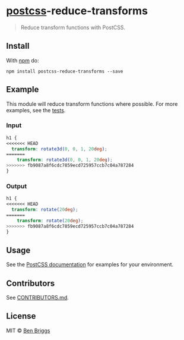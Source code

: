 # [postcss][postcss]-reduce-transforms

> Reduce transform functions with PostCSS.

## Install

With [npm](https://npmjs.org/package/postcss-reduce-transforms) do:

```
npm install postcss-reduce-transforms --save
```

## Example

This module will reduce transform functions where possible. For more examples,
see the [tests](src/__tests__/index.js).

### Input

```css
h1 {
<<<<<<< HEAD
  transform: rotate3d(0, 0, 1, 20deg);
=======
    transform: rotate3d(0, 0, 1, 20deg);
>>>>>>> fb9087a8f6cdc7859ecd725957ccb7c04a787284
}
```

### Output

```css
h1 {
<<<<<<< HEAD
  transform: rotate(20deg);
=======
    transform: rotate(20deg);
>>>>>>> fb9087a8f6cdc7859ecd725957ccb7c04a787284
}
```

## Usage

See the [PostCSS documentation](https://github.com/postcss/postcss#usage) for
examples for your environment.

## Contributors

See [CONTRIBUTORS.md](https://github.com/cssnano/cssnano/blob/master/CONTRIBUTORS.md).

## License

MIT © [Ben Briggs](http://beneb.info)

[postcss]: https://github.com/postcss/postcss
